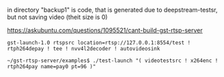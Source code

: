 in directory "backup1" is code, that is generated due to deepstream-testsr, but not saving video (theit size is 0)

https://askubuntu.com/questions/1095521/cant-build-gst-rtsp-server

```gst-launch-1.0 rtspsrc location=rtsp://127.0.0.1:8554/test ! rtph264depay ! tee ! nvv4l2decoder ! autovideosink```

```~/gst-rtsp-server/examples$ ./test-launch "( videotestsrc ! x264enc ! rtph264pay name=pay0 pt=96 )"```
